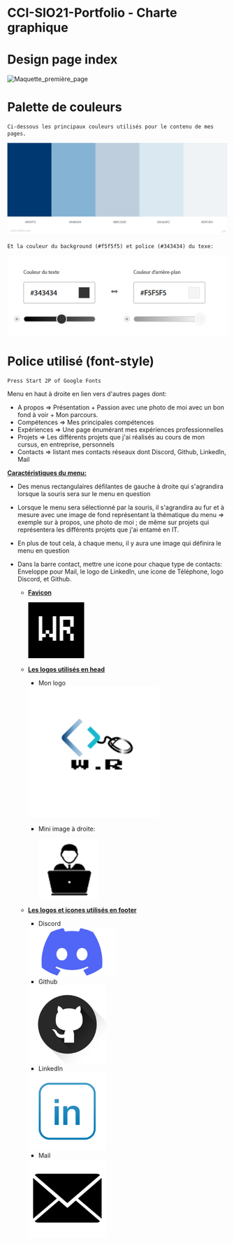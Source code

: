 # CCI-SIO21-Portfolio - Charte graphique
# Design page index

![Maquette_première_page](CHARTE_GRAPHIQUE/Maquettes/Maquette_première_page.png)

# Palette de couleurs
    Ci-dessous les principaux couleurs utilisés pour le contenu de mes pages.
![palettes_couleurs](CHARTE_GRAPHIQUE/Maquettes/palettes_couleurs.jpeg)

    Et la couleur du background (#f5f5f5) et police (#343434) du texe:
![background_color](CHARTE_GRAPHIQUE/Maquettes/background_color.png)


# Police utilisé (font-style) 
    Press Start 2P of Google Fonts

Menu en haut à droite en lien vers d'autres pages dont:

- A propos =>  Présentation + Passion avec une photo de moi avec un bon fond à voir + Mon parcours.
- Compétences => Mes principales compétences
- Expériences => Une page énumérant mes expériences professionnelles
- Projets => Les différents projets que j'ai réalisés au cours de mon cursus, en entreprise, personnels
- Contacts => listant mes contacts réseaux dont Discord, Github, LinkedIn, Mail

**<u>Caractéristiques du menu:</u>**

- Des menus rectangulaires défilantes de gauche à droite qui s'agrandira lorsque la souris sera sur le menu en question

- Lorsque le menu sera sélectionné par la souris, il s'agrandira au fur et à mesure avec une image de fond représentant la thématique du menu => exemple sur à propos, une photo de moi ; de même sur projets qui représentera les différents projets que j'ai entamé en IT.

- En plus de tout cela, à chaque menu, il y aura une image qui définira le menu en question 

- Dans la barre contact, mettre une icone pour chaque type de contacts: Enveloppe pour Mail, le logo de LinkedIn, une icone de Téléphone, logo Discord, et Github. 


  - <u>**Favicon**</u>

    <img src="CHARTE_GRAPHIQUE/Logos&Icons/ico.png" style="zoom:50%;" />

  - **<u>Les logos utilisés en head</u>**

    - Mon logo

    <img src="CHARTE_GRAPHIQUE/Logos&Icons/My_Logo.png" alt="My_Logo" style="zoom:150%;" />

    - Mini image à droite:

      <img src="CHARTE_GRAPHIQUE/Logos&Icons/image_pc.png" style="zoom:175%;" />

  - **<u>Les logos et icones utilisés en footer</u>**

    - Discord
     

    <img src="CHARTE_GRAPHIQUE/Logos&Icons/Logo_Discord.png" alt="Logo Discord" style="width:200px;" />
  
  
    - Github
  
    <img src="CHARTE_GRAPHIQUE/Logos&Icons/Logo_github.png" alt="Logo github" style="zoom:35%;" />
  
    - LinkedIn
  
    <img src="CHARTE_GRAPHIQUE/Logos&Icons/Logo_Linkedin.png" alt="Logo Linkedin" style="zoom:35%;" />
  
    - Mail
 
    <img src="CHARTE_GRAPHIQUE/Logos&Icons/Logo_mail.png" alt="Logo mail" style="zoom:35%;" />
    

